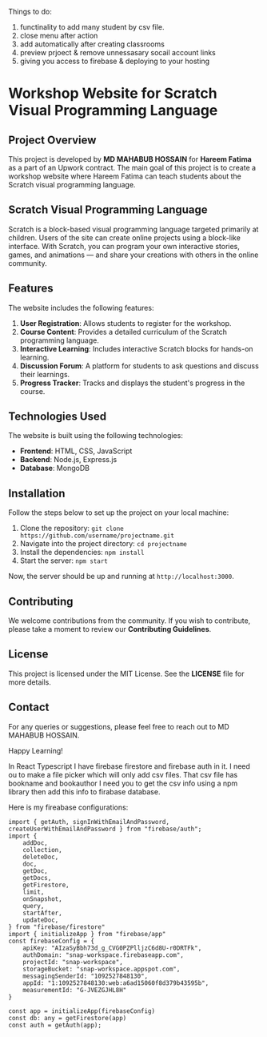 Things to do:
1. functinality to add many student by csv file.
2. close menu after action
3. add automatically after creating classrooms
4. preview prjoect & remove unnessasary socail account links
5. giving you access to firebase & deploying to your hosting

# Workshop Website for Scratch Visual Programming Language

## Project Overview

This project is developed by **MD MAHABUB HOSSAIN** for **Hareem Fatima** as a part of an Upwork contract. The main goal of this project is to create a workshop website where Hareem Fatima can teach students about the Scratch visual programming language.

## Scratch Visual Programming Language

Scratch is a block-based visual programming language targeted primarily at children. Users of the site can create online projects using a block-like interface. With Scratch, you can program your own interactive stories, games, and animations — and share your creations with others in the online community.

## Features

The website includes the following features:

1. **User Registration**: Allows students to register for the workshop.
2. **Course Content**: Provides a detailed curriculum of the Scratch programming language.
3. **Interactive Learning**: Includes interactive Scratch blocks for hands-on learning.
4. **Discussion Forum**: A platform for students to ask questions and discuss their learnings.
5. **Progress Tracker**: Tracks and displays the student's progress in the course.

## Technologies Used

The website is built using the following technologies:

- **Frontend**: HTML, CSS, JavaScript
- **Backend**: Node.js, Express.js
- **Database**: MongoDB

## Installation

Follow the steps below to set up the project on your local machine:

1. Clone the repository: `git clone https://github.com/username/projectname.git`
2. Navigate into the project directory: `cd projectname`
3. Install the dependencies: `npm install`
4. Start the server: `npm start`

Now, the server should be up and running at `http://localhost:3000`.

## Contributing

We welcome contributions from the community. If you wish to contribute, please take a moment to review our **Contributing Guidelines**.

## License

This project is licensed under the MIT License. See the **LICENSE** file for more details.

## Contact

For any queries or suggestions, please feel free to reach out to MD MAHABUB HOSSAIN.

Happy Learning!




















































In React Typescript I have firebase firestore and firebase
auth in it. I need ou to make a file picker which will only
add csv files. That csv file has bookname and bookauthor 
I need you to get the csv info using a npm library then add 
this info to firabase database.

Here is my fireabase configurations:
```
import { getAuth, signInWithEmailAndPassword, createUserWithEmailAndPassword } from "firebase/auth";
import {
    addDoc,
    collection,
    deleteDoc,
    doc,
    getDoc,
    getDocs,
    getFirestore,
    limit,
    onSnapshot,
    query,
    startAfter,
    updateDoc,
} from "firebase/firestore"
import { initializeApp } from "firebase/app"
const firebaseConfig = {
    apiKey: "AIzaSyBbh73d_g_CVG0PZPlljzC6d8U-r0DRTFk",
    authDomain: "snap-workspace.firebaseapp.com",
    projectId: "snap-workspace",
    storageBucket: "snap-workspace.appspot.com",
    messagingSenderId: "1092527848130",
    appId: "1:1092527848130:web:a6ad15060f8d379b43595b",
    measurementId: "G-JVEZGJHL8H"
}

const app = initializeApp(firebaseConfig)
const db: any = getFirestore(app)
const auth = getAuth(app);
```